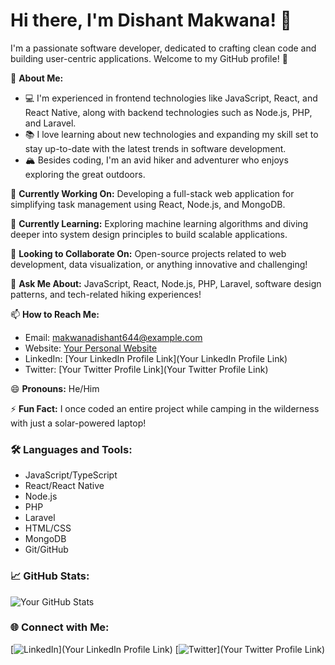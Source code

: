 # Hi there, I'm Dishant Makwana! 👋

I'm a passionate software developer, dedicated to crafting clean code and building user-centric applications. Welcome to my GitHub profile! 🚀

🌟 **About Me:**
- 💻 I'm experienced in frontend technologies like JavaScript, React, and React Native, along with backend technologies such as Node.js, PHP, and Laravel.
- 📚 I love learning about new technologies and expanding my skill set to stay up-to-date with the latest trends in software development.
- 🏔️ Besides coding, I'm an avid hiker and adventurer who enjoys exploring the great outdoors.

🔭 **Currently Working On:** Developing a full-stack web application for simplifying task management using React, Node.js, and MongoDB.

🌱 **Currently Learning:** Exploring machine learning algorithms and diving deeper into system design principles to build scalable applications.

👯 **Looking to Collaborate On:** Open-source projects related to web development, data visualization, or anything innovative and challenging!

💬 **Ask Me About:** JavaScript, React, Node.js, PHP, Laravel, software design patterns, and tech-related hiking experiences!

📫 **How to Reach Me:** 
- Email: [makwanadishant644@example.com](mailto:makwanadishant644@example.com)
- Website: [Your Personal Website](https://www.yourwebsite.com)
- LinkedIn: [Your LinkedIn Profile Link](Your LinkedIn Profile Link)
- Twitter: [Your Twitter Profile Link](Your Twitter Profile Link)

😄 **Pronouns:** He/Him

⚡ **Fun Fact:** I once coded an entire project while camping in the wilderness with just a solar-powered laptop!

### 🛠️ Languages and Tools:

- JavaScript/TypeScript
- React/React Native
- Node.js
- PHP
- Laravel
- HTML/CSS
- MongoDB
- Git/GitHub

### 📈 GitHub Stats:

![Your GitHub Stats](https://github-readme-stats.vercel.app/api?username=dishant2102&show_icons=true&theme=radical)

### 🌐 Connect with Me:

[![LinkedIn](https://img.shields.io/badge/LinkedIn-Connect-blue)](Your LinkedIn Profile Link)
[![Twitter](https://img.shields.io/badge/Twitter-Follow-blue)](Your Twitter Profile Link)
